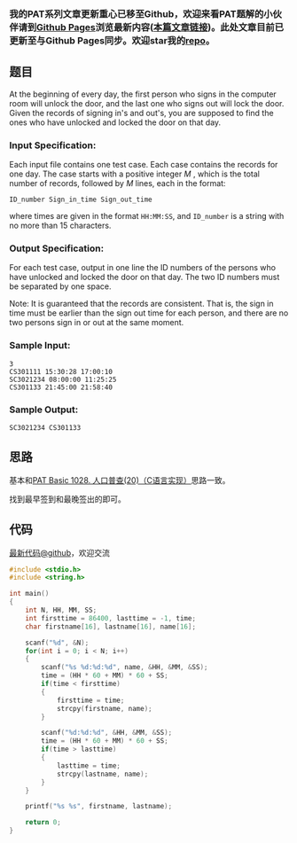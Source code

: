 ### 我的PAT系列文章更新重心已移至Github，欢迎来看PAT题解的小伙伴请到[Github Pages](https://oliverlew.github.io/PAT)浏览最新内容([本篇文章链接](https://oliverlew.github.io/PAT/Advanced/1006.html))。此处文章目前已更新至与Github Pages同步。欢迎star我的[repo](https://github.com/OliverLew/PAT)。

## 题目

At the beginning of every day, the first person who signs in the computer room
will unlock the door, and the last one who signs out will lock the door. Given
the records of signing in's and out's, you are supposed to find the ones who
have unlocked and locked the door on that day.

### Input Specification:

Each input file contains one test case. Each case contains the records for one
day. The case starts with a positive integer $M$ , which is the total number
of records, followed by $M$ lines, each in the format:

    
    
    ID_number Sign_in_time Sign_out_time
    

where times are given in the format `HH:MM:SS`, and `ID_number` is a string
with no more than 15 characters.

### Output Specification:

For each test case, output in one line the ID numbers of the persons who have
unlocked and locked the door on that day. The two ID numbers must be separated
by one space.

Note: It is guaranteed that the records are consistent. That is, the sign in
time must be earlier than the sign out time for each person, and there are no
two persons sign in or out at the same moment.

### Sample Input:

    
    
    3
    CS301111 15:30:28 17:00:10
    SC3021234 08:00:00 11:25:25
    CS301133 21:45:00 21:58:40
    

### Sample Output:

    
    
    SC3021234 CS301133
    



## 思路

基本和[PAT Basic 1028. 人口普查(20)（C语言实现）](http://www.jianshu.com/p/87656a0e7ef7)思路一致。

找到最早签到和最晚签出的即可。

## 代码

[最新代码@github](https://github.com/OliverLew/PAT/blob/master/PATAdvanced/1006.c)，欢迎交流
```c
#include <stdio.h>
#include <string.h>

int main()
{
    int N, HH, MM, SS;
    int firsttime = 86400, lasttime = -1, time;
    char firstname[16], lastname[16], name[16];

    scanf("%d", &N);
    for(int i = 0; i < N; i++)
    {
        scanf("%s %d:%d:%d", name, &HH, &MM, &SS);
        time = (HH * 60 + MM) * 60 + SS;
        if(time < firsttime)
        {
            firsttime = time;
            strcpy(firstname, name);
        }

        scanf("%d:%d:%d", &HH, &MM, &SS);
        time = (HH * 60 + MM) * 60 + SS;
        if(time > lasttime)
        {
            lasttime = time;
            strcpy(lastname, name);
        }
    }

    printf("%s %s", firstname, lastname);

    return 0;
}
```